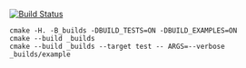 [![Build Status](https://travis-ci.org/justcppdev/lockfree_stack_using_hazard_pointers.svg?branch=master)](https://travis-ci.org/justcppdev/lockfree_stack_using_hazard_pointers)

```
cmake -H. -B_builds -DBUILD_TESTS=ON -DBUILD_EXAMPLES=ON
cmake --build _builds
cmake --build _builds --target test -- ARGS=--verbose
_builds/example
```
